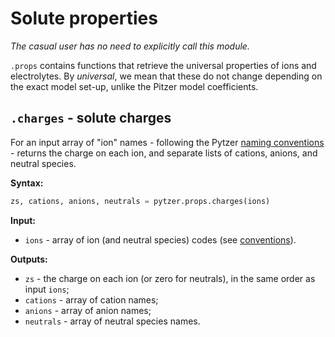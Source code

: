 # Solute properties

*The casual user has no need to explicitly call this module.*

`.props` contains functions that retrieve the universal properties of ions and electrolytes. By *universal*, we mean that these do not change depending on the exact model set-up, unlike the Pitzer model coefficients.


## `.charges` - solute charges

For an input array of "ion" names - following the Pytzer [naming conventions](../../name-conventions) - returns the charge on each ion, and separate lists of cations, anions, and neutral species.

**Syntax:**

```python
zs, cations, anions, neutrals = pytzer.props.charges(ions)
```

**Input:**

  * `ions` - array of ion (and neutral species) codes (see [conventions](../../name-conventions)).

</tr></table>

**Outputs:**

  * `zs` - the charge on each ion (or zero for neutrals), in the same order as input `ions`;
  * `cations` - array of cation names;
  * `anions` - array of anion names;
  * `neutrals` - array of neutral species names.
